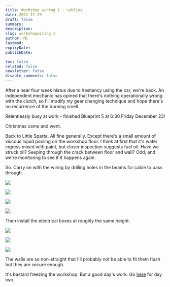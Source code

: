 ```yaml
---
title: Workshop wiring 1 - cabling
date: 2022-12-29
draft: false
summary:
description:
slug: workshopwiring-1
author: MC
lastmod:
expiryDate:
publishDate:

toc: false
related: false
newsletter: false
disable_comments: false
---
```


After a near four week hiatus due to hesitancy using the car, we're back. An independent mechanic has opined that there's nothing operationally wrong with the clutch, so I'll modify my gear changing technique and hope there's no recurrence of the burning smell.

Relentlessly busy at work - finished Blueprint 5 at 6:30 Friday December 23!

Christmas came and went.

Back to Little Sparta. All fine generally. Except there's a small amount of viscous liquid pooling on the workshop floor. I think at first that it's water ingress mixed with paint, but closer inspection suggests fuel oil. Have we struck oil? Seeping through the crack between floor and wall? Odd, and we're monitoring to see if it happens again.

So. Carry on with the wiring by drilling holes in the beams for cable to pass through. 

![](/images/9583.jpeg)

![](/images/9585.jpeg)

![](/images/9593.jpeg)

![](/images/9594.jpeg)

Then install the electrical boxes at roughly the same height. 

![](/images/9596.jpeg)

![](/images/9597.jpeg)

![](/images/9598.jpeg)


The walls are so non-straight that I'll probably not be able to fit them flush but they are secure enough.

It's bastard freezing the workshop. But a good day's work. Go [here](/posts/2022/dec-2022/workshopwiring-2/) for day two.


